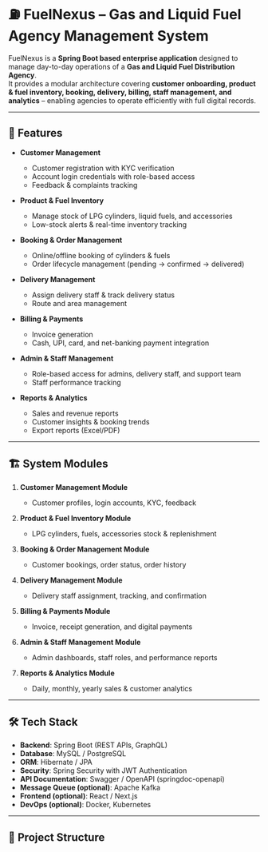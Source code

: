 # ⛽ FuelNexus – Gas and Liquid Fuel Agency Management System

FuelNexus is a **Spring Boot based enterprise application** designed to manage day-to-day operations of a **Gas and Liquid Fuel Distribution Agency**.  
It provides a modular architecture covering **customer onboarding, product & fuel inventory, booking, delivery, billing, staff management, and analytics** – enabling agencies to operate efficiently with full digital records.

---

## 🚀 Features

- **Customer Management**  
  - Customer registration with KYC verification  
  - Account login credentials with role-based access  
  - Feedback & complaints tracking  

- **Product & Fuel Inventory**  
  - Manage stock of LPG cylinders, liquid fuels, and accessories  
  - Low-stock alerts & real-time inventory tracking  

- **Booking & Order Management**  
  - Online/offline booking of cylinders & fuels  
  - Order lifecycle management (pending → confirmed → delivered)  

- **Delivery Management**  
  - Assign delivery staff & track delivery status  
  - Route and area management  

- **Billing & Payments**  
  - Invoice generation  
  - Cash, UPI, card, and net-banking payment integration  

- **Admin & Staff Management**  
  - Role-based access for admins, delivery staff, and support team  
  - Staff performance tracking  

- **Reports & Analytics**  
  - Sales and revenue reports  
  - Customer insights & booking trends  
  - Export reports (Excel/PDF)  

---

## 🏗️ System Modules

1. **Customer Management Module**  
   - Customer profiles, login accounts, KYC, feedback  

2. **Product & Fuel Inventory Module**  
   - LPG cylinders, fuels, accessories stock & replenishment  

3. **Booking & Order Management Module**  
   - Customer bookings, order status, order history  

4. **Delivery Management Module**  
   - Delivery staff assignment, tracking, and confirmation  

5. **Billing & Payments Module**  
   - Invoice, receipt generation, and digital payments  

6. **Admin & Staff Management Module**  
   - Admin dashboards, staff roles, and performance reports  

7. **Reports & Analytics Module**  
   - Daily, monthly, yearly sales & customer analytics  

---

## 🛠️ Tech Stack

- **Backend**: Spring Boot (REST APIs, GraphQL)  
- **Database**: MySQL / PostgreSQL  
- **ORM**: Hibernate / JPA  
- **Security**: Spring Security with JWT Authentication  
- **API Documentation**: Swagger / OpenAPI (springdoc-openapi)  
- **Message Queue (optional)**: Apache Kafka  
- **Frontend (optional)**: React / Next.js  
- **DevOps (optional)**: Docker, Kubernetes  

---

## 📂 Project Structure

